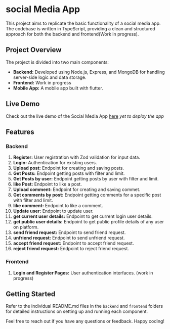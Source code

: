 # social Media App

This project aims to replicate the basic functionality of a social media app. The codebase is written in TypeScript, providing a clean and structured approach for both the backend and frontend(Work in progress).

## Project Overview

The project is divided into two main components:

- **Backend:** Developed using Node.js, Express, and MongoDB for handling server-side logic and data storage.
- **Frontend:** Work in progress
- **Mobile App:** A mobile app built with flutter.

## Live Demo

Check out the live demo of the Social Media App [here]()
_yet to deploy the app_

## Features

### Backend

1. **Register:** User registration with Zod validation for input data.
2. **Login:** Authentication for existing users.
3. **Upload post:** Endpoint for creating and saving posts.
4. **Get Posts:** Endpoint getting posts with filter and limit.
5. **Get Posts by user:** Endpoint getting posts by user with filter and limit.
6. **like Post:** Endpoint to like a post.
7. **Upload comment:** Endpoint for creating and saving commet.
8. **Get comments by post:** Endpoint getting comments for a specific post with filter and limit.
9. **like comment:** Endpoint to like a comment.
10. **Update user:** Endpoint to update user.
11. **get current user details:** Endpoint to get current login user details.
12. **get public user details:** Endpoint to get public profile details of any user on platform.
13. **send friend request:** Endpoint to send friend request.
14. **unfriend request:** Endpoint to send unfriend request.
15. **accept friend request:** Endpoint to accept friend request.
16. **reject friend request:** Endpoint to reject friend request.

### Frontend

1. **Login and Register Pages:** User authentication interfaces. (work in progress)

## Getting Started

Refer to the individual README.md files in the `backend` and `frontend` folders for detailed instructions on setting up and running each component.

Feel free to reach out if you have any questions or feedback. Happy coding!
